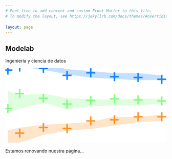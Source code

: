 ```yaml
---
# Feel free to add content and custom Front Matter to this file.
# To modify the layout, see https://jekyllrb.com/docs/themes/#overriding-theme-defaults

layout: page
---
```


## Modelab

Ingeniería y ciencia de datos

![cover image](https://github.com/modelabcl/modelabcl.github.io/blob/master/assets/img/cover.png)

Estamos renovando nuestra página...
